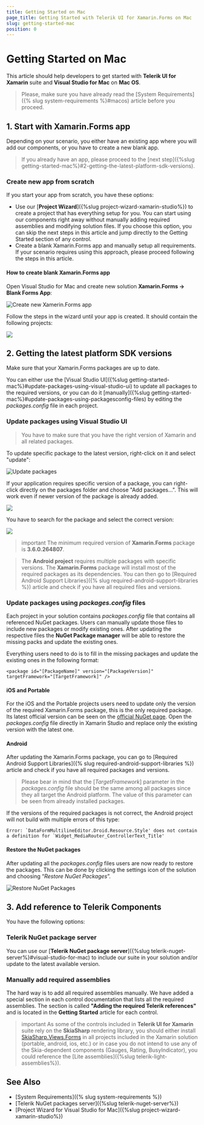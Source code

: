 ```yaml
---
title: Getting Started on Mac
page_title: Getting Started with Telerik UI for Xamarin.Forms on Mac
slug: getting-started-mac
position: 0
---
```

# Getting Started on Mac

This article should help developers to get started with **Telerik UI for Xamarin** suite and **Visual Studio for Mac** on **Mac OS**.

>Please, make sure you have already read the [System Requirements]({% slug system-requirements %}#macos) article before you proceed.
 
## 1. Start with Xamarin.Forms app

Depending on your scenario, you either have an existing app where you will add our components, or you have to create a new blank app.
 
> If you already have an app, please proceed to the [next step]({%slug getting-started-mac%}#2-getting-the-latest-platform-sdk-versions).

### Create new app from scratch

If you start your app from scratch, you have these options:

- Use our [**Project Wizard**]({%slug project-wizard-xamarin-studio%}) to create a project that has everything setup for you. You can start using our components right away without manually adding required assemblies and modifying solution files. If you choose this option, you can skip the next steps in this article and jump directly to the Getting Started section of any control.
- Create a blank Xamarin.Forms app and manually setup all requirements. If your scenario requires using this approach, please proceed following the steps in this article.

#### How to create blank Xamarin.Forms app

Open Visual Studio for Mac and create new solution **Xamarin.Forms -> Blank Forms App**:

![Create new Xamerin.Forms app](images/mac-xs-create-new-app-1.png)

Follow the steps in the wizard until your app is created. It should contain the following projects:

![](images/mac-xs-new-app.png)

## 2. Getting the latest platform SDK versions

Make sure that your Xamarin.Forms packages are up to date.

You can either use the [Visual Studio UI]({%slug getting-started-mac%}#update-packages-using-visual-studio-ui) to update all packages to the required versions, or you can do it [manually]({%slug getting-started-mac%}#update-packages-using-packagesconfig-files) by editing the *packages.config* file in each project.

### Update packages using Visual Studio UI

>You have to make sure that you have the right version of Xamarin and all related packages.

To update specific package to the latest version, right-click on it and select "update":
 
 ![Update packages](images/getting-started-mac-update-packages.png)

If your application requires specific version of a package, you can right-click directly on the packages folder and choose "Add packages...". This will work even if newer version of the package is already added.

![](images/getting-started-mac-add-packages-1.png)

You have to search for the package and select the correct version:

![](images/getting-started-mac-add-packages-2.png)


>important The minimum required version of **Xamarin.Forms** package is **3.6.0.264807**.

>The **Android project** requires multiple packages with specific versions. The **Xamarin.Forms** package will install most of the required packages as its dependencies. You can then go to [Required Android Support Libraries]({% slug required-android-support-libraries %}) article and check if you have all required files and versions.

### Update packages using *packages.config* files

Each project in your solution contains *packages.config* file that contains all referenced NuGet packages. Users can manually update those files to include new packages or modify existing ones. After updating the respective files the **NuGet Package manager** will be able to restore the missing packs and update the existing ones.

Everything users need to do is to fill in the missing packages and update the existing ones in the following format:

	<package id="[PackageName]" version="[PackageVersion]" targetFramework="[TargetFramework]" />
	
####  iOS and Portable

For the iOS and the Portable projects users need to update only the version of the required Xamarin.Forms package, this is the only required package. Its latest official version can be seen on the [official NuGet page](https://www.nuget.org/packages/Xamarin.Forms/). Open the *packages.config* file directly in Xamarin Studio and replace only the existing version with the latest one.

#### Android
	
After updating the Xamarin.Forms package, you can go to [Required Android Support Libraries]({% slug required-android-support-libraries %}) article and check if you have all required packages and versions.
	
>Please bear in mind that the [*TargetFramework*] parameter in the *packages.config* file should be the same among all packages since they all target the Android platform. The value of this parameter can be seen from already installed packages.

If the versions of the required packages is not correct, the Android project will not build with multiple errors of this type:

	Error: `DataFormMultilineEditor.Droid.Resource.Style' does not contain a definition for `Widget_MediaRouter_ControllerText_Title'

#### Restore the NuGet packages

After updating all the *packages.config* files users are now ready to restore the packages. This can be done by clicking the settings icon of the solution and choosing “*Restore NuGet Packages*”.

![Restore NuGet Packages](images/getting-started-mac-restore-packages.png "Restore NuGet Packages")

## 3. Add reference to Telerik Components

You have the following options:

### Telerik NuGet package server

You can use our [**Telerik NuGet package server**]({%slug telerik-nuget-server%}#visual-studio-for-mac) to include our suite in your solution and/or update to the latest available version.

### Manually add required assemblies

The hard way is to add all required assemblies manually. We have added a special section in each control documentation that lists all the required assemblies. The section is called **"Adding the required Telerik references"** and is located in the **Getting Started** article for each control.

>important As some of the controls included in **Telerik UI for Xamarin** suite rely on the **SkiaSharp** rendering library, you should either install [SkiaSharp.Views.Forms](https://www.nuget.org/packages/SkiaSharp.Views.Forms/1.59.0) in all projects included in the Xamarin solution (portable, android, ios, etc.) or in case you do not intend to use any of the Skia-dependent components (Gauges, Rating, BusyIndicator), you could reference the [Lite assemblies]({%slug telerik-light-assemblies%}).

## See Also

- [System Requirements]({% slug system-requirements %})
- [Telerik NuGet packages server]({%slug telerik-nuget-server%})
- [Project Wizard for Visual Studio for Mac]({%slug project-wizard-xamarin-studio%})